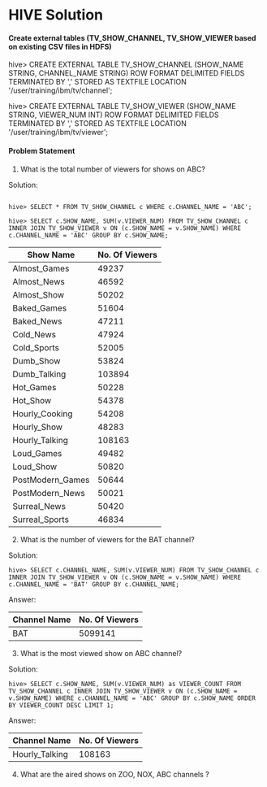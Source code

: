 HIVE Solution
========

#### Create external tables (TV_SHOW_CHANNEL, TV_SHOW_VIEWER based on existing CSV files in HDFS)

hive> CREATE EXTERNAL TABLE TV_SHOW_CHANNEL (SHOW_NAME STRING, CHANNEL_NAME STRING) ROW FORMAT DELIMITED FIELDS TERMINATED BY ',' STORED AS TEXTFILE LOCATION '/user/training/ibm/tv/channel';

hive> CREATE EXTERNAL TABLE TV_SHOW_VIEWER (SHOW_NAME STRING, VIEWER_NUM INT) ROW FORMAT DELIMITED FIELDS TERMINATED BY ',' STORED AS TEXTFILE LOCATION '/user/training/ibm/tv/viewer';

#### Problem Statement

1. What is the total number of viewers for shows on ABC?

Solution:

```

hive> SELECT * FROM TV_SHOW_CHANNEL c WHERE c.CHANNEL_NAME = 'ABC';

hive> SELECT c.SHOW_NAME, SUM(v.VIEWER_NUM) FROM TV_SHOW_CHANNEL c INNER JOIN TV_SHOW_VIEWER v ON (c.SHOW_NAME = v.SHOW_NAME) WHERE c.CHANNEL_NAME = 'ABC' GROUP BY c.SHOW_NAME;

```

| Show Name	|No. Of Viewers|
|---------------|--------------|
|Almost_Games 	|49237	|
|Almost_News	|46592	|
|Almost_Show	|50202	|
|Baked_Games	|51604	|
|Baked_News	|47211	|
|Cold_News	|47924	|
|Cold_Sports	|52005	|
|Dumb_Show	|53824	|
|Dumb_Talking	|103894	|
|Hot_Games	|50228	|
|Hot_Show	|54378	|
|Hourly_Cooking	|54208	|
|Hourly_Show	|48283	|
|Hourly_Talking	|108163	|
|Loud_Games	|49482	|
|Loud_Show	|50820	|
|PostModern_Games	|50644	|
|PostModern_News	|50021	|
|Surreal_News	|50420	|
|Surreal_Sports	|46834	|

2. What is the number of viewers for the BAT channel?


Solution:

```
hive> SELECT c.CHANNEL_NAME, SUM(v.VIEWER_NUM) FROM TV_SHOW_CHANNEL c INNER JOIN TV_SHOW_VIEWER v ON (c.SHOW_NAME = v.SHOW_NAME) WHERE c.CHANNEL_NAME = 'BAT' GROUP BY c.CHANNEL_NAME;

```

Answer:

| Channel Name	|No. Of Viewers|
|---------------|--------------|
|BAT		|5099141	|


3. What is the most viewed show on ABC channel?

Solution:

```
hive> SELECT c.SHOW_NAME, SUM(v.VIEWER_NUM) as VIEWER_COUNT FROM TV_SHOW_CHANNEL c INNER JOIN TV_SHOW_VIEWER v ON (c.SHOW_NAME = v.SHOW_NAME) WHERE c.CHANNEL_NAME = 'ABC' GROUP BY c.SHOW_NAME ORDER BY VIEWER_COUNT DESC LIMIT 1;

```

Answer:

| Channel Name	|No. Of Viewers|
|---------------|--------------|
|Hourly_Talking	|108163		|


4. What are the aired shows on ZOO, NOX, ABC channels ?




